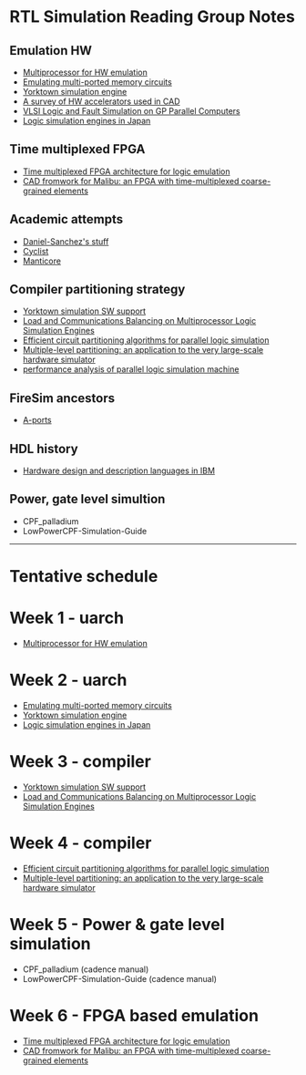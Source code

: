 # RTL Simulation Reading Group Notes

## Emulation HW
- [Multiprocessor for HW emulation](https://patents.google.com/patent/US5551013A/en)
- [Emulating multi-ported memory circuits](https://patents.google.com/patent/US5940603A/en)
- [Yorktown simulation engine](https://ieeexplore.ieee.org/document/1585479)
- [A survey of HW accelerators used in CAD](https://ieeexplore.ieee.org/stamp/stamp.jsp?tp=&arnumber=5005647)
- [VLSI Logic and Fault Simulation on GP Parallel Computers](https://ieeexplore.ieee.org/stamp/stamp.jsp?tp=&arnumber=215006)
- [Logic simulation engines in Japan](https://ieeexplore.ieee.org/abstract/document/43078?casa_token=nD2xnLdyzTYAAAAA:rY_2eFFqS8Imhzso9TwMOKM2qQ6E5eQ0rZVc54LK_iRS4cVwM2CNewPATFflru2O-nGR-r7kvNg)

## Time multiplexed FPGA
- [Time multiplexed FPGA architecture for logic emulation](https://ieeexplore.ieee.org/stamp/stamp.jsp?tp=&arnumber=518231)
- [CAD fromwork for Malibu: an FPGA with time-multiplexed coarse-grained elements](https://dl.acm.org/doi/abs/10.1145/1950413.1950441)

## Academic attempts
- [Daniel-Sanchez's stuff](https://dl.acm.org/doi/abs/10.1145/3613424.3614257)
- [Cyclist](https://dl.acm.org/doi/abs/10.1109/ICCAD.2017.8203892)
- [Manticore](https://dl.acm.org/doi/10.1145/3623278.3624750)

## Compiler partitioning strategy
- [Yorktown simulation SW support](https://ieeexplore.ieee.org/stamp/stamp.jsp?tp=&arnumber=1585481)
- [Load and Communications Balancing on Multiprocessor Logic Simulation Engines](https://web.archive.org/web/20170222020308id_/http://openscholarship.wustl.edu/cgi/viewcontent.cgi?article=1814&context=cse_research)
- [Efficient circuit partitioning algorithms for parallel logic simulation](https://dl.acm.org/doi/abs/10.1145/76263.76303)
- [Multiple-level partitioning: an application to the very large-scale hardware simulator](https://ieeexplore.ieee.org/abstract/document/78241?casa_token=DJP4vvOHJxMAAAAA:GWONYTISKBjXjdnueyLsLCknZq9MFjiwGPbg-UCdpj6g05_DYEf6nEZebsIC7V-cXWlgTMNbILY)
- [performance analysis of parallel logic simulation machine](https://pdf.sciencedirectassets.com/272438/1-s2.0-S0743731500X02079/1-s2.0-0743731589900294/main.pdf?X-Amz-Security-Token=IQoJb3JpZ2luX2VjEN%2F%2F%2F%2F%2F%2F%2F%2F%2F%2F%2FwEaCXVzLWVhc3QtMSJHMEUCIQC96Gjd%2BKLvdMSdGGiIB1Nle8shJ4PE2Gir5JijBDsSjQIgG0whIkHN0m3gt%2ByfyOhlXgnnLJr1aEMq%2BghQwj1yhmQqvAUIh%2F%2F%2F%2F%2F%2F%2F%2F%2F%2F%2FARAFGgwwNTkwMDM1NDY4NjUiDNQhAHfKKB9kdeab7iqQBbLk6aYHR8aDwOPZPS5Ur%2FUcrbCyLB7zVZXshy89529u71XOpuoICfAOxgMDZ8uDJWG3vQufzayzWDtndqz%2B85CkCpQ5Y58zuV3M%2F8xJ%2F%2FjKTCMWb2LsEH%2BqMKFyoFFSo2eAgNzrm8UwQeKgEb5QKh54mIJpVTp2XIKedETy9WWuRHSwVCtD3QuIUleq8nyA%2F8H%2BWi1GkonJMKsV16YTWkO8Inei9X9vxiBRbra1LTztoQpoLnNa0RIng1kg5mJ7wG0QVMjIw%2BxowIeBiAsBhSI71NNr9zOKcv0cylbodvvtfIZYpZaRIiCdfvl%2FCoD6HSxYTNoUTmyGStjtIz6UPRpRxbp0%2B06AyLRUVb8BFWs8yF0ZoWndpaOetLE6ubeyM4pHxs6zMI4qS5xYK%2FKfBDxq36HUX8XvPdkBqP52T7pgLjR8WFDoVAVgaor9Iu0Za2DWHuMYxGzSVDUN%2F51AZNo4pxZcY%2BAUxwrXn%2Bqe04yzxvx0JdAb%2FX30Xyvlzwc7ePu8ww3Xf%2Fo9ztoyaAb6IIFiODs0zwL2KqjGdqfi526P%2Fw5tmuBUW%2BJvtOpgrAjYQCfa%2BIATCIGH2UrkIS2U%2FzJpj%2FscjdhmT7urwoROuuUkH1yD8%2FJe3z4x3zOj3VxQZqsUBLC7AM1gpeDgwD%2FzCBGLMytOOv2%2FOOLHBd%2Fc%2Bf9xHDVCMy7u2rGRj8fuh%2F23rbOAKgXW91ioQ4%2BwE3kNtOm%2BXnkxXmQDK7Zu3lhBCrKhfRvoAkHF3KYG5USt3TwHQinZL1qjeFx%2Bq%2B4Oe2CJtpee9sMcTuLCLD27waJ0IF0iyNdUjHdBPgG%2BBMuaG8nUu4D8iaT9ohAlBhJxDR5D9rRfT1SGMJks8JiJxYEFz4ndMPD73rMGOrEB4AQTY%2BnLApST0YCil4FjbQhSe5T40s8aWVwG4S6Mu%2BMUMhThy%2Farl2uH%2BDctYEHWE%2B913AEe45XJhuBv4YjwbTtDQ8QMbeie1wpk0jxZSTlR5QHJTR%2Fuj%2FVosZh17wXz2Gb6O44stG9oU20IG0b%2BMPJT8kLBUpvkNY97yzq7l8T%2BSCzTNoDbMrBu9SjBLFM1hoHdynRFX3rV6A8Wj8%2F9F%2FOAi9dcnNV0IuWuutkH4nFg&X-Amz-Algorithm=AWS4-HMAC-SHA256&X-Amz-Date=20240623T070840Z&X-Amz-SignedHeaders=host&X-Amz-Expires=300&X-Amz-Credential=ASIAQ3PHCVTYW6NG64XN%2F20240623%2Fus-east-1%2Fs3%2Faws4_request&X-Amz-Signature=4ee524e4b4f06ad0453b7e2b7860f9617c22256b2f24bbc808282fb1f0faab3c&hash=57ffaf87ab9888ca46927e650a5db3b939562bc43f78c92c2b8b2cfaf5638cb3&host=68042c943591013ac2b2430a89b270f6af2c76d8dfd086a07176afe7c76c2c61&pii=0743731589900294&tid=spdf-05e6a64a-5531-45e0-a975-851b98cb4635&sid=605b979868761044617a90f5bdb504f0b8afgxrqa&type=client&tsoh=d3d3LnNjaWVuY2VkaXJlY3QuY29t&ua=13135f5e585d07540657&rr=8982a5f0dba9983a&cc=us)


## FireSim ancestors
- [A-ports](https://dl.acm.org/doi/abs/10.1145/1344671.1344685?casa_token=_OCwPu2rFnsAAAAA:w7SgQRpOhSmdMfT2ZfL7aSzj94JopQDwsOYbmX036uij7CYRoqAmA7V-k_WjKZ-wTT09yCN2ElP0cw)

## HDL history
- [Hardware design and description languages in IBM](https://ieeexplore.ieee.org/stamp/stamp.jsp?tp=&arnumber=5390297)

## Power, gate level simultion
- CPF_palladium
- LowPowerCPF-Simulation-Guide

---
# Tentative schedule

# Week 1 - uarch
- [Multiprocessor for HW emulation](https://patents.google.com/patent/US5551013A/en)

# Week 2 - uarch
- [Emulating multi-ported memory circuits](https://patents.google.com/patent/US5940603A/en)
- [Yorktown simulation engine](https://ieeexplore.ieee.org/document/1585479)
- [Logic simulation engines in Japan](https://ieeexplore.ieee.org/abstract/document/43078?casa_token=nD2xnLdyzTYAAAAA:rY_2eFFqS8Imhzso9TwMOKM2qQ6E5eQ0rZVc54LK_iRS4cVwM2CNewPATFflru2O-nGR-r7kvNg)

# Week 3 - compiler
- [Yorktown simulation SW support](https://ieeexplore.ieee.org/stamp/stamp.jsp?tp=&arnumber=1585481)
- [Load and Communications Balancing on Multiprocessor Logic Simulation Engines](https://web.archive.org/web/20170222020308id_/http://openscholarship.wustl.edu/cgi/viewcontent.cgi?article=1814&context=cse_research)

# Week 4 - compiler
- [Efficient circuit partitioning algorithms for parallel logic simulation](https://dl.acm.org/doi/abs/10.1145/76263.76303)
- [Multiple-level partitioning: an application to the very large-scale hardware simulator](https://ieeexplore.ieee.org/abstract/document/78241?casa_token=DJP4vvOHJxMAAAAA:GWONYTISKBjXjdnueyLsLCknZq9MFjiwGPbg-UCdpj6g05_DYEf6nEZebsIC7V-cXWlgTMNbILY)

# Week 5 - Power & gate level simulation
- CPF_palladium (cadence manual)
- LowPowerCPF-Simulation-Guide (cadence manual)

# Week 6 - FPGA based emulation
- [Time multiplexed FPGA architecture for logic emulation](https://ieeexplore.ieee.org/stamp/stamp.jsp?tp=&arnumber=518231)
- [CAD fromwork for Malibu: an FPGA with time-multiplexed coarse-grained elements](https://dl.acm.org/doi/abs/10.1145/1950413.1950441)

